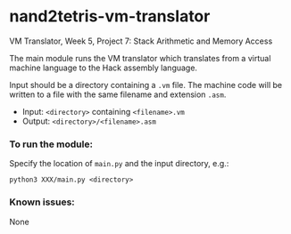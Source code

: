 # nand2tetris-vm-translator
VM Translator, Week 5, Project 7: Stack Arithmetic and Memory Access

The main module runs the VM translator which translates from a virtual machine language to the Hack assembly language.

Input should be a directory containing a `.vm` file.
The machine code will be written to a file with the same filename and extension `.asm`.

- Input: `<directory>` containing `<filename>.vm`
- Output: `<directory>/<filename>.asm`

### To run the module:
Specify the location of `main.py` and the input directory, e.g.:

`python3 XXX/main.py <directory>`

### Known issues:
None